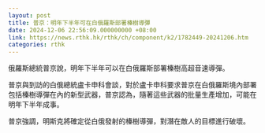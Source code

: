 ```yaml
---
layout: post
title: 普京：明年下半年可在白俄羅斯部署榛樹導彈
date: 2024-12-06 22:56:09.000000000 +08:00
link: https://news.rthk.hk/rthk/ch/component/k2/1782449-20241206.htm
categories: rthk
---
```


俄羅斯總統普京說，明年下半年可以在白俄羅斯部署榛樹高超音速導彈。

普京與到訪的白俄總統盧卡申科會談，對於盧卡申科要求普京在白俄羅斯境內部署包括榛樹導彈在內的新型武器，普京認為，隨著這些武器的批量生產增加，可能在明年下半年成事。

普京強調，明斯克將確定從白俄發射的榛樹導彈，對潛在敵人的目標進行破壞。
